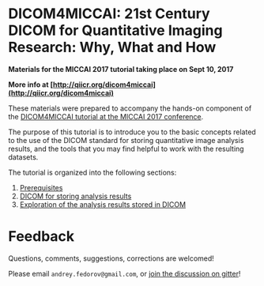 # DICOM4MICCAI: 21st Century DICOM for Quantitative Imaging Research: Why, What and How

**Materials for the MICCAI 2017 tutorial taking place on Sept 10, 2017**

**More info at [http://qiicr.org/dicom4miccai](http://qiicr.org/dicom4miccai)**

These materials were prepared to accompany the hands-on component of the [DICOM4MICCAI tutorial at the MICCAI 2017 conference](http://qiicr.org/dicom4miccai/).

The purpose of this tutorial is to introduce you to the basic concepts related to the use of the DICOM standard for storing quantitative image analysis results, and the tools that you may find helpful to work with the resulting datasets.

The tutorial is organized into the following sections:

1. [Prerequisites](gitbook/prerequisites.md)
2. [DICOM for storing analysis results](gitbook/dicom-slicer.md)
3. [Exploration of the analysis results stored in DICOM](gitbook/dicom-explore.md)

# Feedback

Questions, comments, suggestions, corrections are welcomed!

Please email `andrey.fedorov@gmail.com`, or [join the discussion on gitter]( https://gitter.im/QIICR/dcmqi)!



